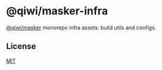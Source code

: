 # @qiwi/masker-infra
[@qiwi/masker](https://github.com/qiwi/masker) monorepo infra assets: build utils and configs.

## License
[MIT](https://github.com/qiwi/masker/blob/master/LICENSE)

